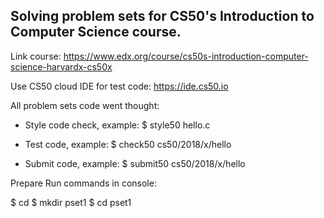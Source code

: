 Solving problem sets for CS50's Introduction to Computer Science course.
---

Link course: https://www.edx.org/course/cs50s-introduction-computer-science-harvardx-cs50x

Use CS50 cloud IDE for test code: https://ide.cs50.io

All problem sets code went thought:

- Style code check, example: $ style50 hello.c

- Test code, example: $ check50 cs50/2018/x/hello

- Submit code, example: $ submit50 cs50/2018/x/hello


Prepare
Run commands in console:

$ cd
$ mkdir pset1
$ cd pset1
